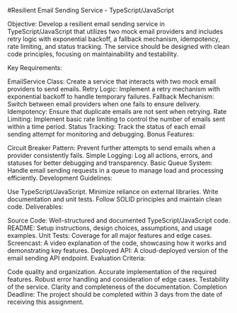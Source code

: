 #Resilient Email Sending Service - TypeScript/JavaScript

Objective: Develop a resilient email sending service in TypeScript/JavaScript that utilizes two mock email providers and includes retry logic with exponential backoff, a fallback mechanism, idempotency, rate limiting, and status tracking. The service should be designed with clean code principles, focusing on maintainability and testability.

Key Requirements:

EmailService Class: Create a service that interacts with two mock email providers to send emails.
Retry Logic: Implement a retry mechanism with exponential backoff to handle temporary failures.
Fallback Mechanism: Switch between email providers when one fails to ensure delivery.
Idempotency: Ensure that duplicate emails are not sent when retrying.
Rate Limiting: Implement basic rate limiting to control the number of emails sent within a time period.
Status Tracking: Track the status of each email sending attempt for monitoring and debugging.
Bonus Features:

Circuit Breaker Pattern: Prevent further attempts to send emails when a provider consistently fails.
Simple Logging: Log all actions, errors, and statuses for better debugging and transparency.
Basic Queue System: Handle email sending requests in a queue to manage load and processing efficiently.
Development Guidelines:

Use TypeScript/JavaScript.
Minimize reliance on external libraries.
Write documentation and unit tests.
Follow SOLID principles and maintain clean code.
Deliverables:

Source Code: Well-structured and documented TypeScript/JavaScript code.
README: Setup instructions, design choices, assumptions, and usage examples.
Unit Tests: Coverage for all major features and edge cases.
Screencast: A video explanation of the code, showcasing how it works and demonstrating key features.
Deployed API: A cloud-deployed version of the email sending API endpoint.
Evaluation Criteria:

Code quality and organization.
Accurate implementation of the required features.
Robust error handling and consideration of edge cases.
Testability of the service.
Clarity and completeness of the documentation.
Completion Deadline: The project should be completed within 3 days from the date of receiving this assignment.
